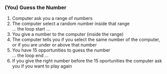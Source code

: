 ### (You) Guess the Number
1. Computer ask you a range of numbers
2. The computer select a random number inside that range <br/>
... the loop start ...<br/>
3. You give a number to the computer (inside the range)
4. The computer tells you if you select the same number of the computer, or if you are under or above that number
5. You have 15 opportunities to guess the number <br/>
... the loop end ...<br/>
7. If you give the right number before the 15 oportunities the computer ask you if you want to play again
